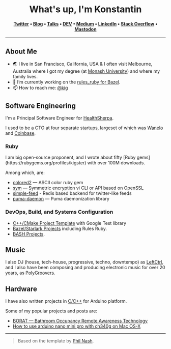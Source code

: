 


<h1 align="center">What's up, I'm Konstantin <Gredeskoul class=""></Gredeskoul></h1>
<h4 align="center"><a href="https://twitter.com/kig" rel="me">Twitter</a> &bull; <a href="https://kig.re" rel="me">Blog</a> &bull; <a href="https://reinvent.one/talks/">Talks</a> &bull; <a href="https://dev.to/kigster" rel="me">DEV</a> &bull; <a href="https://kig.medium.com/" rel="me">Medium</a> &bull; <a href="https://www.linkedin.com/in/kigster/" rel="me">LinkedIn</a> &bull; <a href="https://stackoverflow.com/users/542553/kigster" rel="me">Stack Overflow</a> &bull; <a href="https://mastodon.social/@kigster" rel="me">Mastodon</a></h4></h1>

---

<h2>About Me</h2>

- 🌏 I live in San Francisco, California, USA & I often visit Melbourne, Australia where I got my degree (at [Monash University](https://www.monash.edu/)) and where my family lives.
- 🔭 I’m currently working on the
  [rules_ruby for Bazel](https://github.com/bazelruby/rules_ruby).
- 📫 How to reach me: [@kig](https://twitter.com/kig)

<h2>Software Engineering</h2>

I'm a Principal Software Engineer for [HealthSherpa](https://healthsherpa.com).

I used to be a CTO at four separate startups, largeset of which was [Wanelo](https://wanelo.co) and [Coinbase](https://coinbase.com/).

<h3>Ruby</h3>
I am big open-source proponent, and I wrote about fifty [Ruby gems](https://rubygems.org/profiles/kigster) with over 100M downloads.

Among which, are:
* [colored2](https://github.com/kigster/colored2) — ASCII color ruby gem
* [sym](https://github.com/kigster/sym) — Symmetric encryption vi CLI or API based on OpenSSL
* [simple-feed](https://github.com/kigster/simple-feed) - Redis based backend for twitter-like feeds
* [puma-daemon](https://github.com/kigster/puma-daemon) — Puma daemonization library

<h3>DevOps, Build, and Systems Configuration</h3>

* [C++/CMake Project Template](https://github.com/kigster/cmake-project-template) with Google Test library
* [Bazel/Starlark Projects](https://github.com/kigster?tab=repositories&q=&type=&language=starlark&sort=stargazers) including Rules Ruby.
* [BASH Projects](https://github.com/kigster?tab=repositories&q=&type=&language=shell&sort=stargazers).

<h2>Music</h2>

I also DJ (house, tech-house, progressive, techno, downtempo) as [LeftCtrl](https://soundcloud.com/leftctrl), and I also have been composing and producing electronic music for over 20 years, as [PolyGroovers](https://soundcloud.com/polygroovers).

<h2>Hardware</h2>

I have also written projects in [C/C++](https://github.com/kigster?tab=repositories&q=&type=&language=cmake&sort=stargazers) for Arduino platform.

Some of my popular projects and posts are:

* [BORAT — Bathroom Occupancy Remote Awareness Technology](https://kig.re/2014/10/12/borat-bathroom-occupancy-wireless-detection-and-notification-with-arduino.html)
* [How to use arduino nano mini pro with ch340g on Mac OS-X](https://kig.re/2014/12/31/how-to-use-arduino-nano-mini-pro-with-CH340G-on-mac-osx-yosemite.html)

---

> Based on the template by [Phil Nash](https://github.com/philnash).
